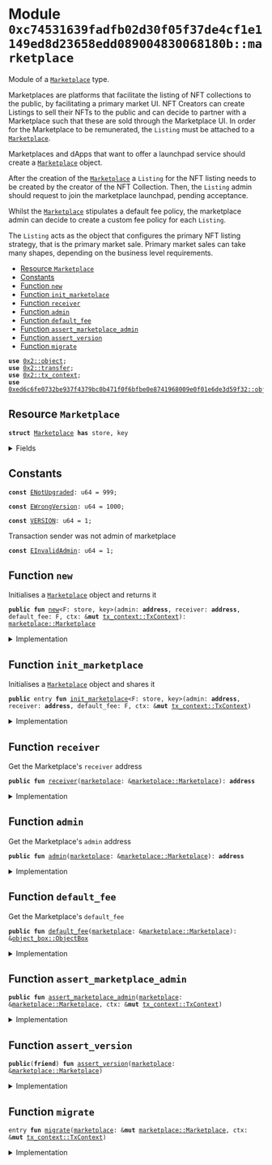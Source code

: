<a name="0xc74531639fadfb02d30f05f37de4cf1e1149ed8d23658edd089004830068180b_marketplace"></a>

# Module `0xc74531639fadfb02d30f05f37de4cf1e1149ed8d23658edd089004830068180b::marketplace`

Module of a <code><a href="marketplace.md#0xc74531639fadfb02d30f05f37de4cf1e1149ed8d23658edd089004830068180b_marketplace_Marketplace">Marketplace</a></code> type.

Marketplaces are platforms that facilitate the listing of NFT collections
to the public, by facilitating a primary market UI. NFT Creators can create
Listings to sell their NFTs to the public and can decide to partner with
a Marketplace such that these are sold through the Marketplace UI. In order
for the Marketplace to be remunerated, the <code>Listing</code> must be attached to
a <code><a href="marketplace.md#0xc74531639fadfb02d30f05f37de4cf1e1149ed8d23658edd089004830068180b_marketplace_Marketplace">Marketplace</a></code>.

Marketplaces and dApps that want to offer a launchpad service should create
a <code><a href="marketplace.md#0xc74531639fadfb02d30f05f37de4cf1e1149ed8d23658edd089004830068180b_marketplace_Marketplace">Marketplace</a></code> object.

After the creation of the <code><a href="marketplace.md#0xc74531639fadfb02d30f05f37de4cf1e1149ed8d23658edd089004830068180b_marketplace_Marketplace">Marketplace</a></code> a <code>Listing</code> for the NFT listing needs
to be created by the creator of the NFT Collection. Then, the <code>Listing</code> admin
should request to join the marketplace launchpad, pending acceptance.

Whilst the <code><a href="marketplace.md#0xc74531639fadfb02d30f05f37de4cf1e1149ed8d23658edd089004830068180b_marketplace_Marketplace">Marketplace</a></code> stipulates a default fee policy, the marketplace
admin can decide to create a custom fee policy for each <code>Listing</code>.

The <code>Listing</code> acts as the object that configures the primary NFT listing
strategy, that is the primary market sale. Primary market sales can take
many shapes, depending on the business level requirements.

- [Resource `Marketplace`](#0xc74531639fadfb02d30f05f37de4cf1e1149ed8d23658edd089004830068180b_marketplace_Marketplace)
- [Constants](#@Constants_0)
- [Function `new`](#0xc74531639fadfb02d30f05f37de4cf1e1149ed8d23658edd089004830068180b_marketplace_new)
- [Function `init_marketplace`](#0xc74531639fadfb02d30f05f37de4cf1e1149ed8d23658edd089004830068180b_marketplace_init_marketplace)
- [Function `receiver`](#0xc74531639fadfb02d30f05f37de4cf1e1149ed8d23658edd089004830068180b_marketplace_receiver)
- [Function `admin`](#0xc74531639fadfb02d30f05f37de4cf1e1149ed8d23658edd089004830068180b_marketplace_admin)
- [Function `default_fee`](#0xc74531639fadfb02d30f05f37de4cf1e1149ed8d23658edd089004830068180b_marketplace_default_fee)
- [Function `assert_marketplace_admin`](#0xc74531639fadfb02d30f05f37de4cf1e1149ed8d23658edd089004830068180b_marketplace_assert_marketplace_admin)
- [Function `assert_version`](#0xc74531639fadfb02d30f05f37de4cf1e1149ed8d23658edd089004830068180b_marketplace_assert_version)
- [Function `migrate`](#0xc74531639fadfb02d30f05f37de4cf1e1149ed8d23658edd089004830068180b_marketplace_migrate)

<pre><code><b>use</b> <a href="">0x2::object</a>;
<b>use</b> <a href="">0x2::transfer</a>;
<b>use</b> <a href="">0x2::tx_context</a>;
<b>use</b> <a href="">0xed6c6fe0732be937f4379bc0b471f0f6bfbe0e8741968009e0f01e6de3d59f32::object_box</a>;
</code></pre>

<a name="0xc74531639fadfb02d30f05f37de4cf1e1149ed8d23658edd089004830068180b_marketplace_Marketplace"></a>

## Resource `Marketplace`

<pre><code><b>struct</b> <a href="marketplace.md#0xc74531639fadfb02d30f05f37de4cf1e1149ed8d23658edd089004830068180b_marketplace_Marketplace">Marketplace</a> <b>has</b> store, key
</code></pre>

<details>
<summary>Fields</summary>

<dl>
<dt>
<code>id: <a href="_UID">object::UID</a></code>
</dt>
<dd>

</dd>
<dt>
<code>version: u64</code>
</dt>
<dd>

</dd>
<dt>
<code>admin: <b>address</b></code>
</dt>
<dd>
 The address of the marketplace administrator
</dd>
<dt>
<code>receiver: <b>address</b></code>
</dt>
<dd>
 Receiver of marketplace fees
</dd>
<dt>
<code>default_fee: <a href="_ObjectBox">object_box::ObjectBox</a></code>
</dt>
<dd>

</dd>
</dl>

</details>

<a name="@Constants_0"></a>

## Constants

<a name="0xc74531639fadfb02d30f05f37de4cf1e1149ed8d23658edd089004830068180b_marketplace_ENotUpgraded"></a>

<pre><code><b>const</b> <a href="marketplace.md#0xc74531639fadfb02d30f05f37de4cf1e1149ed8d23658edd089004830068180b_marketplace_ENotUpgraded">ENotUpgraded</a>: u64 = 999;
</code></pre>

<a name="0xc74531639fadfb02d30f05f37de4cf1e1149ed8d23658edd089004830068180b_marketplace_EWrongVersion"></a>

<pre><code><b>const</b> <a href="marketplace.md#0xc74531639fadfb02d30f05f37de4cf1e1149ed8d23658edd089004830068180b_marketplace_EWrongVersion">EWrongVersion</a>: u64 = 1000;
</code></pre>

<a name="0xc74531639fadfb02d30f05f37de4cf1e1149ed8d23658edd089004830068180b_marketplace_VERSION"></a>

<pre><code><b>const</b> <a href="marketplace.md#0xc74531639fadfb02d30f05f37de4cf1e1149ed8d23658edd089004830068180b_marketplace_VERSION">VERSION</a>: u64 = 1;
</code></pre>

<a name="0xc74531639fadfb02d30f05f37de4cf1e1149ed8d23658edd089004830068180b_marketplace_EInvalidAdmin"></a>

Transaction sender was not admin of marketplace

<pre><code><b>const</b> <a href="marketplace.md#0xc74531639fadfb02d30f05f37de4cf1e1149ed8d23658edd089004830068180b_marketplace_EInvalidAdmin">EInvalidAdmin</a>: u64 = 1;
</code></pre>

<a name="0xc74531639fadfb02d30f05f37de4cf1e1149ed8d23658edd089004830068180b_marketplace_new"></a>

## Function `new`

Initialises a <code><a href="marketplace.md#0xc74531639fadfb02d30f05f37de4cf1e1149ed8d23658edd089004830068180b_marketplace_Marketplace">Marketplace</a></code> object and returns it

<pre><code><b>public</b> <b>fun</b> <a href="marketplace.md#0xc74531639fadfb02d30f05f37de4cf1e1149ed8d23658edd089004830068180b_marketplace_new">new</a>&lt;F: store, key&gt;(admin: <b>address</b>, receiver: <b>address</b>, default_fee: F, ctx: &<b>mut</b> <a href="_TxContext">tx_context::TxContext</a>): <a href="marketplace.md#0xc74531639fadfb02d30f05f37de4cf1e1149ed8d23658edd089004830068180b_marketplace_Marketplace">marketplace::Marketplace</a>
</code></pre>

<details>
<summary>Implementation</summary>

<pre><code><b>public</b> <b>fun</b> <a href="marketplace.md#0xc74531639fadfb02d30f05f37de4cf1e1149ed8d23658edd089004830068180b_marketplace_new">new</a>&lt;F: key + store&gt;(
    admin: <b>address</b>,
    receiver: <b>address</b>,
    default_fee: F,
    ctx: &<b>mut</b> TxContext,
): <a href="marketplace.md#0xc74531639fadfb02d30f05f37de4cf1e1149ed8d23658edd089004830068180b_marketplace_Marketplace">Marketplace</a> {
    <b>let</b> uid = <a href="_new">object::new</a>(ctx);
    <b>let</b> default_fee = obox::new(default_fee, ctx);

    <a href="marketplace.md#0xc74531639fadfb02d30f05f37de4cf1e1149ed8d23658edd089004830068180b_marketplace_Marketplace">Marketplace</a> {
        id: uid,
        version: <a href="marketplace.md#0xc74531639fadfb02d30f05f37de4cf1e1149ed8d23658edd089004830068180b_marketplace_VERSION">VERSION</a>,
        admin,
        receiver,
        default_fee,
    }
}
</code></pre>

</details>

<a name="0xc74531639fadfb02d30f05f37de4cf1e1149ed8d23658edd089004830068180b_marketplace_init_marketplace"></a>

## Function `init_marketplace`

Initialises a <code><a href="marketplace.md#0xc74531639fadfb02d30f05f37de4cf1e1149ed8d23658edd089004830068180b_marketplace_Marketplace">Marketplace</a></code> object and shares it

<pre><code><b>public</b> entry <b>fun</b> <a href="marketplace.md#0xc74531639fadfb02d30f05f37de4cf1e1149ed8d23658edd089004830068180b_marketplace_init_marketplace">init_marketplace</a>&lt;F: store, key&gt;(admin: <b>address</b>, receiver: <b>address</b>, default_fee: F, ctx: &<b>mut</b> <a href="_TxContext">tx_context::TxContext</a>)
</code></pre>

<details>
<summary>Implementation</summary>

<pre><code><b>public</b> entry <b>fun</b> <a href="marketplace.md#0xc74531639fadfb02d30f05f37de4cf1e1149ed8d23658edd089004830068180b_marketplace_init_marketplace">init_marketplace</a>&lt;F: key + store&gt;(
    admin: <b>address</b>,
    receiver: <b>address</b>,
    default_fee: F,
    ctx: &<b>mut</b> TxContext,
) {
    <b>let</b> <a href="marketplace.md#0xc74531639fadfb02d30f05f37de4cf1e1149ed8d23658edd089004830068180b_marketplace">marketplace</a> = <a href="marketplace.md#0xc74531639fadfb02d30f05f37de4cf1e1149ed8d23658edd089004830068180b_marketplace_new">new</a>(
        admin,
        receiver,
        default_fee,
        ctx,
    );

    <a href="_public_share_object">transfer::public_share_object</a>(<a href="marketplace.md#0xc74531639fadfb02d30f05f37de4cf1e1149ed8d23658edd089004830068180b_marketplace">marketplace</a>);
}
</code></pre>

</details>

<a name="0xc74531639fadfb02d30f05f37de4cf1e1149ed8d23658edd089004830068180b_marketplace_receiver"></a>

## Function `receiver`

Get the Marketplace's <code>receiver</code> address

<pre><code><b>public</b> <b>fun</b> <a href="marketplace.md#0xc74531639fadfb02d30f05f37de4cf1e1149ed8d23658edd089004830068180b_marketplace_receiver">receiver</a>(<a href="marketplace.md#0xc74531639fadfb02d30f05f37de4cf1e1149ed8d23658edd089004830068180b_marketplace">marketplace</a>: &<a href="marketplace.md#0xc74531639fadfb02d30f05f37de4cf1e1149ed8d23658edd089004830068180b_marketplace_Marketplace">marketplace::Marketplace</a>): <b>address</b>
</code></pre>

<details>
<summary>Implementation</summary>

<pre><code><b>public</b> <b>fun</b> <a href="marketplace.md#0xc74531639fadfb02d30f05f37de4cf1e1149ed8d23658edd089004830068180b_marketplace_receiver">receiver</a>(<a href="marketplace.md#0xc74531639fadfb02d30f05f37de4cf1e1149ed8d23658edd089004830068180b_marketplace">marketplace</a>: &<a href="marketplace.md#0xc74531639fadfb02d30f05f37de4cf1e1149ed8d23658edd089004830068180b_marketplace_Marketplace">Marketplace</a>): <b>address</b> {
    <a href="marketplace.md#0xc74531639fadfb02d30f05f37de4cf1e1149ed8d23658edd089004830068180b_marketplace">marketplace</a>.receiver
}
</code></pre>

</details>

<a name="0xc74531639fadfb02d30f05f37de4cf1e1149ed8d23658edd089004830068180b_marketplace_admin"></a>

## Function `admin`

Get the Marketplace's <code>admin</code> address

<pre><code><b>public</b> <b>fun</b> <a href="marketplace.md#0xc74531639fadfb02d30f05f37de4cf1e1149ed8d23658edd089004830068180b_marketplace_admin">admin</a>(<a href="marketplace.md#0xc74531639fadfb02d30f05f37de4cf1e1149ed8d23658edd089004830068180b_marketplace">marketplace</a>: &<a href="marketplace.md#0xc74531639fadfb02d30f05f37de4cf1e1149ed8d23658edd089004830068180b_marketplace_Marketplace">marketplace::Marketplace</a>): <b>address</b>
</code></pre>

<details>
<summary>Implementation</summary>

<pre><code><b>public</b> <b>fun</b> <a href="marketplace.md#0xc74531639fadfb02d30f05f37de4cf1e1149ed8d23658edd089004830068180b_marketplace_admin">admin</a>(<a href="marketplace.md#0xc74531639fadfb02d30f05f37de4cf1e1149ed8d23658edd089004830068180b_marketplace">marketplace</a>: &<a href="marketplace.md#0xc74531639fadfb02d30f05f37de4cf1e1149ed8d23658edd089004830068180b_marketplace_Marketplace">Marketplace</a>): <b>address</b> {
    <a href="marketplace.md#0xc74531639fadfb02d30f05f37de4cf1e1149ed8d23658edd089004830068180b_marketplace">marketplace</a>.admin
}
</code></pre>

</details>

<a name="0xc74531639fadfb02d30f05f37de4cf1e1149ed8d23658edd089004830068180b_marketplace_default_fee"></a>

## Function `default_fee`

Get the Marketplace's <code>default_fee</code>

<pre><code><b>public</b> <b>fun</b> <a href="marketplace.md#0xc74531639fadfb02d30f05f37de4cf1e1149ed8d23658edd089004830068180b_marketplace_default_fee">default_fee</a>(<a href="marketplace.md#0xc74531639fadfb02d30f05f37de4cf1e1149ed8d23658edd089004830068180b_marketplace">marketplace</a>: &<a href="marketplace.md#0xc74531639fadfb02d30f05f37de4cf1e1149ed8d23658edd089004830068180b_marketplace_Marketplace">marketplace::Marketplace</a>): &<a href="_ObjectBox">object_box::ObjectBox</a>
</code></pre>

<details>
<summary>Implementation</summary>

<pre><code><b>public</b> <b>fun</b> <a href="marketplace.md#0xc74531639fadfb02d30f05f37de4cf1e1149ed8d23658edd089004830068180b_marketplace_default_fee">default_fee</a>(<a href="marketplace.md#0xc74531639fadfb02d30f05f37de4cf1e1149ed8d23658edd089004830068180b_marketplace">marketplace</a>: &<a href="marketplace.md#0xc74531639fadfb02d30f05f37de4cf1e1149ed8d23658edd089004830068180b_marketplace_Marketplace">Marketplace</a>): &ObjectBox {
    &<a href="marketplace.md#0xc74531639fadfb02d30f05f37de4cf1e1149ed8d23658edd089004830068180b_marketplace">marketplace</a>.default_fee
}
</code></pre>

</details>

<a name="0xc74531639fadfb02d30f05f37de4cf1e1149ed8d23658edd089004830068180b_marketplace_assert_marketplace_admin"></a>

## Function `assert_marketplace_admin`

<pre><code><b>public</b> <b>fun</b> <a href="marketplace.md#0xc74531639fadfb02d30f05f37de4cf1e1149ed8d23658edd089004830068180b_marketplace_assert_marketplace_admin">assert_marketplace_admin</a>(<a href="marketplace.md#0xc74531639fadfb02d30f05f37de4cf1e1149ed8d23658edd089004830068180b_marketplace">marketplace</a>: &<a href="marketplace.md#0xc74531639fadfb02d30f05f37de4cf1e1149ed8d23658edd089004830068180b_marketplace_Marketplace">marketplace::Marketplace</a>, ctx: &<b>mut</b> <a href="_TxContext">tx_context::TxContext</a>)
</code></pre>

<details>
<summary>Implementation</summary>

<pre><code><b>public</b> <b>fun</b> <a href="marketplace.md#0xc74531639fadfb02d30f05f37de4cf1e1149ed8d23658edd089004830068180b_marketplace_assert_marketplace_admin">assert_marketplace_admin</a>(
    <a href="marketplace.md#0xc74531639fadfb02d30f05f37de4cf1e1149ed8d23658edd089004830068180b_marketplace">marketplace</a>: &<a href="marketplace.md#0xc74531639fadfb02d30f05f37de4cf1e1149ed8d23658edd089004830068180b_marketplace_Marketplace">Marketplace</a>,
    ctx: &<b>mut</b> TxContext,
) {
    <b>assert</b>!(
        <a href="_sender">tx_context::sender</a>(ctx) == <a href="marketplace.md#0xc74531639fadfb02d30f05f37de4cf1e1149ed8d23658edd089004830068180b_marketplace">marketplace</a>.admin,
        <a href="marketplace.md#0xc74531639fadfb02d30f05f37de4cf1e1149ed8d23658edd089004830068180b_marketplace_EInvalidAdmin">EInvalidAdmin</a>,
    );
}
</code></pre>

</details>

<a name="0xc74531639fadfb02d30f05f37de4cf1e1149ed8d23658edd089004830068180b_marketplace_assert_version"></a>

## Function `assert_version`

<pre><code><b>public</b>(<b>friend</b>) <b>fun</b> <a href="marketplace.md#0xc74531639fadfb02d30f05f37de4cf1e1149ed8d23658edd089004830068180b_marketplace_assert_version">assert_version</a>(<a href="marketplace.md#0xc74531639fadfb02d30f05f37de4cf1e1149ed8d23658edd089004830068180b_marketplace">marketplace</a>: &<a href="marketplace.md#0xc74531639fadfb02d30f05f37de4cf1e1149ed8d23658edd089004830068180b_marketplace_Marketplace">marketplace::Marketplace</a>)
</code></pre>

<details>
<summary>Implementation</summary>

<pre><code><b>public</b>(<b>friend</b>)<b>fun</b> <a href="marketplace.md#0xc74531639fadfb02d30f05f37de4cf1e1149ed8d23658edd089004830068180b_marketplace_assert_version">assert_version</a>(<a href="marketplace.md#0xc74531639fadfb02d30f05f37de4cf1e1149ed8d23658edd089004830068180b_marketplace">marketplace</a>: &<a href="marketplace.md#0xc74531639fadfb02d30f05f37de4cf1e1149ed8d23658edd089004830068180b_marketplace_Marketplace">Marketplace</a>) {
    <b>assert</b>!(<a href="marketplace.md#0xc74531639fadfb02d30f05f37de4cf1e1149ed8d23658edd089004830068180b_marketplace">marketplace</a>.version == <a href="marketplace.md#0xc74531639fadfb02d30f05f37de4cf1e1149ed8d23658edd089004830068180b_marketplace_VERSION">VERSION</a>, <a href="marketplace.md#0xc74531639fadfb02d30f05f37de4cf1e1149ed8d23658edd089004830068180b_marketplace_EWrongVersion">EWrongVersion</a>);
}
</code></pre>

</details>

<a name="0xc74531639fadfb02d30f05f37de4cf1e1149ed8d23658edd089004830068180b_marketplace_migrate"></a>

## Function `migrate`

<pre><code>entry <b>fun</b> <a href="marketplace.md#0xc74531639fadfb02d30f05f37de4cf1e1149ed8d23658edd089004830068180b_marketplace_migrate">migrate</a>(<a href="marketplace.md#0xc74531639fadfb02d30f05f37de4cf1e1149ed8d23658edd089004830068180b_marketplace">marketplace</a>: &<b>mut</b> <a href="marketplace.md#0xc74531639fadfb02d30f05f37de4cf1e1149ed8d23658edd089004830068180b_marketplace_Marketplace">marketplace::Marketplace</a>, ctx: &<b>mut</b> <a href="_TxContext">tx_context::TxContext</a>)
</code></pre>

<details>
<summary>Implementation</summary>

<pre><code>entry <b>fun</b> <a href="marketplace.md#0xc74531639fadfb02d30f05f37de4cf1e1149ed8d23658edd089004830068180b_marketplace_migrate">migrate</a>(<a href="marketplace.md#0xc74531639fadfb02d30f05f37de4cf1e1149ed8d23658edd089004830068180b_marketplace">marketplace</a>: &<b>mut</b> <a href="marketplace.md#0xc74531639fadfb02d30f05f37de4cf1e1149ed8d23658edd089004830068180b_marketplace_Marketplace">Marketplace</a>, ctx: &<b>mut</b> TxContext) {
    <a href="marketplace.md#0xc74531639fadfb02d30f05f37de4cf1e1149ed8d23658edd089004830068180b_marketplace_assert_marketplace_admin">assert_marketplace_admin</a>(<a href="marketplace.md#0xc74531639fadfb02d30f05f37de4cf1e1149ed8d23658edd089004830068180b_marketplace">marketplace</a>, ctx);

    <b>assert</b>!(<a href="marketplace.md#0xc74531639fadfb02d30f05f37de4cf1e1149ed8d23658edd089004830068180b_marketplace">marketplace</a>.version &lt; <a href="marketplace.md#0xc74531639fadfb02d30f05f37de4cf1e1149ed8d23658edd089004830068180b_marketplace_VERSION">VERSION</a>, <a href="marketplace.md#0xc74531639fadfb02d30f05f37de4cf1e1149ed8d23658edd089004830068180b_marketplace_ENotUpgraded">ENotUpgraded</a>);
    <a href="marketplace.md#0xc74531639fadfb02d30f05f37de4cf1e1149ed8d23658edd089004830068180b_marketplace">marketplace</a>.version = <a href="marketplace.md#0xc74531639fadfb02d30f05f37de4cf1e1149ed8d23658edd089004830068180b_marketplace_VERSION">VERSION</a>;
}
</code></pre>

</details>
